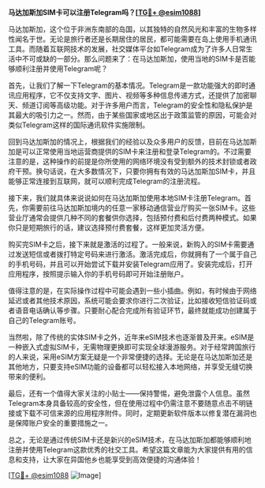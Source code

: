 **马达加斯加SIM卡可以注册Telegram吗？[[TG💪+ @esim1088](https://t.me/s/esim1088)]**

马达加斯加，这个位于非洲东南部的岛国，以其独特的自然风光和丰富的生物多样性闻名于世。无论是旅行者还是长期居住的居民，都可能需要在岛上使用手机通讯工具。而随着互联网技术的发展，社交媒体平台如Telegram成为了许多人日常生活中不可或缺的一部分。那么问题来了：在马达加斯加，使用当地的SIM卡是否能够顺利注册并使用Telegram呢？

首先，让我们了解一下Telegram的基本情况。Telegram是一款功能强大的即时通讯应用程序，它不仅支持文字、图片、视频等多种信息传递方式，还提供了加密聊天、频道订阅等高级功能。对于许多用户而言，Telegram的安全性和隐私保护是其最大的吸引力之一。然而，由于某些国家或地区出于政策监管的原因，可能会对类似Telegram这样的国际通讯软件实施限制。

回到马达加斯加的情况上，根据我们的经验以及众多用户的反馈，目前在马达加斯加是可以正常使用当地运营商提供的SIM卡来注册和登录Telegram的。不过需要注意的是，这种操作的前提是你所使用的网络环境没有受到额外的技术封锁或者政府干预。换句话说，在大多数情况下，只要你拥有有效的马达加斯加SIM卡，并且能够正常连接到互联网，就可以顺利完成Telegram的注册流程。

接下来，我们就具体来说说如何在马达加斯加使用本地SIM卡注册Telegram。首先，你需要前往马达加斯加境内的任意一家移动通信营业厅购买一张SIM卡。这些营业厅通常会提供几种不同的套餐供你选择，包括预付费和后付费两种模式。如果你只是短期旅行的话，建议选择预付费套餐，这样更加灵活方便。

购买完SIM卡之后，接下来就是激活的过程了。一般来说，新购入的SIM卡需要通过发送短信或者拨打特定号码来进行激活。激活完成后，你就拥有了一个属于自己的手机号码，并且可以开始尝试下载并安装Telegram应用了。安装完成后，打开应用程序，按照提示输入你的手机号码即可开始注册账户。

值得注意的是，在实际操作过程中可能会遇到一些小插曲。例如，有时候由于网络延迟或者其他技术原因，系统可能会要求你进行二次验证，比如接收短信验证码或者语音电话确认等步骤。只要耐心配合完成所有验证环节，最终就能成功创建属于自己的Telegram账号。

当然啦，除了传统的实体SIM卡之外，近年来eSIM技术也逐渐普及开来。eSIM是一种嵌入式虚拟SIM卡，无需物理更换即可实现全球漫游服务。对于经常跨国旅行的人来说，采用eSIM方案无疑是一个非常便捷的选择。无论是在马达加斯加还是其他地方，只要支持eSIM功能的设备都可以轻松接入本地网络，并享受无缝切换带来的便利。

最后，还有一个值得大家关注的小贴士——保持警惕，避免泄露个人信息。虽然Telegram本身具备较高的安全性，但在使用过程中仍需注意不要随意点击不明链接或下载不可信来源的应用程序附件。同时，定期更新软件版本以修复潜在漏洞也是保障账户安全的重要措施之一。

总之，无论是通过传统SIM卡还是新兴的eSIM技术，在马达加斯加都能够顺利地注册并使用Telegram这款优秀的社交工具。希望这篇文章能为大家提供有用的信息和支持，让大家在异国他乡也能享受到高效便捷的沟通体验！

[[TG💪+ @esim1088](https://t.me/s/esim1088) ![Image](https://i.postimg.cc/4NQfJmqS/Snipaste-2025-05-13-00-14-12.png)]